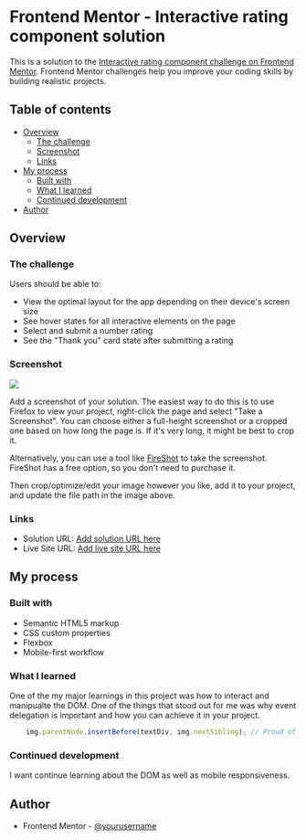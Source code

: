 # Frontend Mentor - Interactive rating component solution

This is a solution to the [Interactive rating component challenge on Frontend Mentor](https://www.frontendmentor.io/challenges/interactive-rating-component-koxpeBUmI). Frontend Mentor challenges help you improve your coding skills by building realistic projects. 

## Table of contents

- [Overview](#overview)
  - [The challenge](#the-challenge)
  - [Screenshot](#screenshot)
  - [Links](#links)
- [My process](#my-process)
  - [Built with](#built-with)
  - [What I learned](#what-i-learned)
  - [Continued development](#continued-development)
- [Author](#author)


## Overview

### The challenge

Users should be able to:

- View the optimal layout for the app depending on their device's screen size
- See hover states for all interactive elements on the page
- Select and submit a number rating
- See the "Thank you" card state after submitting a rating

### Screenshot

![](./screenshot.jpg)

Add a screenshot of your solution. The easiest way to do this is to use Firefox to view your project, right-click the page and select "Take a Screenshot". You can choose either a full-height screenshot or a cropped one based on how long the page is. If it's very long, it might be best to crop it.

Alternatively, you can use a tool like [FireShot](https://getfireshot.com/) to take the screenshot. FireShot has a free option, so you don't need to purchase it. 

Then crop/optimize/edit your image however you like, add it to your project, and update the file path in the image above.



### Links

- Solution URL: [Add solution URL here](https://github.com/Jonyango/Interactive-rating-component)
- Live Site URL: [Add live site URL here](https://interactive-fm-rating-component.netlify.app/)

## My process

### Built with

- Semantic HTML5 markup
- CSS custom properties
- Flexbox
- Mobile-first workflow

### What I learned

One of the my major learnings in this project was how to interact and manipualte the DOM. One of the things that stood out for me was why event delegation is important and how you can achieve it in your project.



```js
    img.parentNode.insertBefore(textDiv, img.nextSibling); // Proud of this as a way to insert an element after another element

```

### Continued development

I want continue learning about the DOM as well as mobile responsiveness.

## Author

- Frontend Mentor - [@yourusername](https://www.frontendmentor.io/profile/Jonyango)

